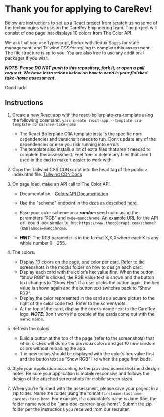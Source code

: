 # Thank you for applying to CareRev!

Below are instructions to set up a React project from scratch using some of the technologies we use on the CareRev Engineering team. The project will consist of one page that displays 10 colors from The Color API. 

We ask that you use Typescript, Redux with Redux Sagas for state management, and Tailwind CSS for styling to complete this assessment. The file structure is up to you. You are also free to use any additional packages if you wish.

***NOTE: Please DO NOT push to this repository, fork it, or open a pull request. We have instructions below on how to send in your finished take-home assessment.***

Good luck!

## Instructions

1. Create a new React app with the react-boilerplate-cra-template using the following command.
   `yarn create react-app --template cra-template-rb carerev-take-home`
   - The React Boilerplate CRA template installs the specific npm dependencies and versions it needs to run. Don't update any of the dependencies or else you risk running into errors
   - The template also installs a lot of extra files that aren't needed to complete this assessment. Feel free to delete any files that aren't used in the end to make it easier to work with. 

2. Copy the Tailwind CSS CDN script into the head tag of the public > index.html file.
   [Tailwind CDN Docs](https://tailwindcss.com/docs/installation/play-cdn)

3. On page load, make an API call to The Color API.

   - Documentation - [Colors API Documentation](https://www.thecolorapi.com/docs)
   - Use the "scheme" endpoint in the docs as described [here](https://www.thecolorapi.com/docs#schemes). 
   - Base your color scheme on a ***random*** seed color using the parameters "RGB" and `mode=monochrome`. An example URL for the API call could look similar to this: `https://www.thecolorapi.com/scheme?{RGB}&mode=monochrome`. 

   - ***HINT***: The RGB parameter is in the format X,X,X where each X is any whole number 0 - 255.

4. The colors:

   - Display 10 colors on the page, one color per card. Refer to the screenshots in the mocks folder on how to design each card.
   - Display each card with the color’s hex value first. When the button “Show RGB” is clicked, the RGB value text is shown and the button text changes to “Show Hex”. If a user clicks the button again, the hex value is shown again and the button text switches back to “Show RGB”.
   - Display the color represented in the card as a square picture to the right of the color code text. Refer to the screenshots.
   - At the top of the card, display the color’s name next to the CareRev logo. ***NOTE***: Don't worry if a couple of the cards come out with the same name.

5. Refresh the colors

   - Build a button at the top of the page (refer to the screenshots) that when clicked will dump the previous colors and get 10 new random colors without reloading the app.
   - The new colors should be displayed with the color’s hex value first and the button text as “Show RGB” like when the page first loads.

6. Style your application according to the provided screenshots and design notes. Be sure your application is mobile responsive and follows the design of the attached screenshots for mobile screen sizes.

7. When you’re finished with the assessment, please save your project in a zip folder. Name the folder using the format `firstname-lastname-carerev-take-home`. For example, if a candidate's name is Jane Doe, the folder name would be "jane-doe-carerev-take-home". Submit the zip folder per the instructions you received from our recruiter.
